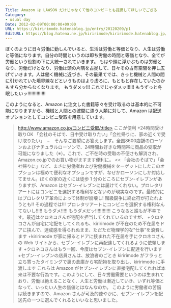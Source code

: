 ```yaml
---
Title: Amazon は LAWSON だけじゃなくて他のコンビニとも提携してほしいでござる
Category:
- usual day
Date: 2012-02-09T00:00:00+09:00
URL: https://kiririmode.hatenablog.jp/entry/20120209/p1
EditURL: https://blog.hatena.ne.jp/kiririmode/kiririmode.hatenablog.jp/atom/entry/8454420450078210427
---
```



ぼくのように日々労働に勤しんでいると、生活は労働と等価となり、人生は労働と等価になります。自分の時間というのは即ち労働の時間と等価となり、全てが労働という役割の下に大統一されていきます。
もはや頭に浮かぶものは労働となり、労働だけとなり、労働は頭の片隅を占拠して、日々その占有空間を押し広げていきます。人は働く機械に近づき、その最果てでは、きっと機械と人間の間に引かれていた境界線などというものはより虚ろに、もともと存在していたのかもすら分からなくなります。
もうダメッ!!! これでじゃダメッ!!!!!! もうずっと冬眠したいッ!!!!!!!!!!!!!!

このようになると、Amazon に注文した書籍等々を受け取るのは基本的に不可能になりますから、機械と人間との波間に漂う人類に対して、Amazon は配送オプションとしてコンビニ受取を用意しています。
>http://www.amazon.co.jp/コンビニ受取/:title>
ここが便利
+24時間受け取りOK
「会社のそばで、日中受け取りたい」「会社帰りに、家の近くで受け取りたい」　−　そんなご要望にお答えします。全国8600店舗のローソンおよびナチュラルローソンで、24時間お好きな時間帯に商品の受取が可能になりました（※）。これで、ご不在時の受取の不便さも解消され、Amazon.co.jpでのお買い物がますます便利に。
<<
「会社のそばで」「会社帰りに」など、まさに労働者および労働機械をターゲットにしたこのオプションは極めて便利なオプションですが、なぜかローソンにしか対応してません。ぼくの家の近くには徒歩 1 分のところにセブン-イレブンがありますが、Amazon はセブン-イレブンには届けてくれない。プロレタリアートにはコンビニを選択する権利などないのが現実なのです。最終的にはプロレタリア革命によって体制が崩壊し! 階級闘争に終止符が打たれようとも!! その過程では!!! プロレタリアートにコンビニを選択する権利なんてないし!!!!! もうダメ!!!!! もうダメだッ!!!!!!!!!!!!
こうなると誰もが不幸です。最近はクロネコさんが宅配を担当してくれているのですが、
+クロネコさんが自宅に宅配をしてくれるも、kiririmode が不在のため不在届をドアに挟んで、達成感を得られぬまま、ただただ物理学的な"仕事"を浪費します
+kiririmode が家に帰るとドアに挟まれた不在届を手にクロネコさんの Web サイトから、セブン-イレブンに再配達してくれるように依頼します
+クロネコさんはもう一回、今度はセブン-イレブンに配達を行います
+セブン-イレブンの店員さんは、放浪者のごとき kiririmode がフラっと立ち寄ったタイミングで裏の倉庫から宅配物を取り出し、kiririmode に手渡します
これらは Amazon がセブン-イレブンに直接宅配してくれれば本来は不要な行為です。このようにして、日々労働需要というのは生まれており、労働は絶えることなく、人生と労働は漸近していき、いずれ等価となって、いったい人生の価値とはなんなのか。
このように労働者の苦悩は続きますので、Amazon さんが可及的速やかに、セブン-イレブンを配送先の一つに選んでくれるといいなと思いました。
